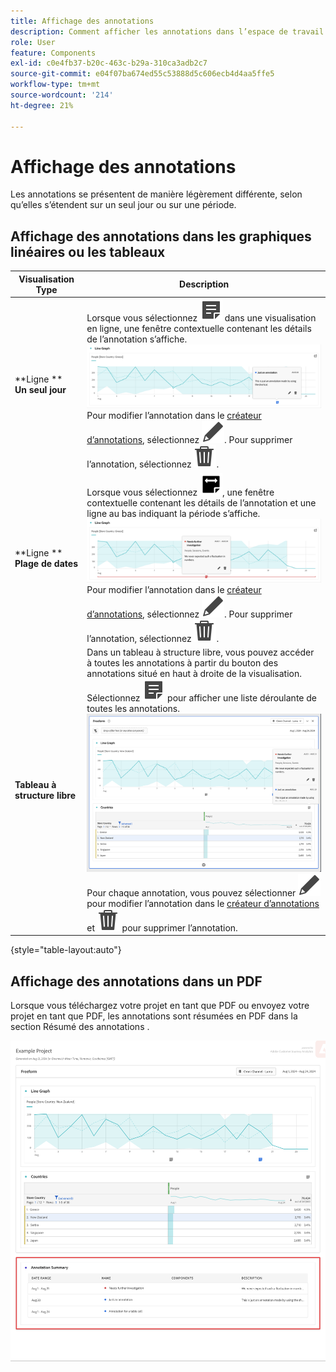 ```yaml
---
title: Affichage des annotations
description: Comment afficher les annotations dans l’espace de travail.
role: User
feature: Components
exl-id: c0e4fb37-b20c-463c-b29a-310ca3adb2c7
source-git-commit: e04f07ba674ed55c53888d5c606ecb4d4aa5ffe5
workflow-type: tm+mt
source-wordcount: '214'
ht-degree: 21%

---
```


# Affichage des annotations

Les annotations se présentent de manière légèrement différente, selon qu’elles s’étendent sur un seul jour ou sur une période.

## Affichage des annotations dans les graphiques linéaires ou les tableaux

| Visualisation<br/>Type | Description |
| --- | --- |
| **Ligne **<br/>**Un seul jour** | Lorsque vous sélectionnez ![Annoter](/help/assets/icons/Annotate.svg) dans une visualisation en ligne, une fenêtre contextuelle contenant les détails de l’annotation s’affiche.<br/>![Annotation un seul jour](assets/annotation-single-day.png)<br/>Pour modifier l’annotation dans le [créateur d’annotations](create-annotations.md#annotation-builder), sélectionnez ![Modifier](/help/assets/icons/Edit.svg). Pour supprimer l’annotation, sélectionnez ![Supprimer](/help/assets/icons/Delete.svg). |
| **Ligne **<br/>**Plage de dates** | Lorsque vous sélectionnez ![AnnoterRange](/help/assets/icons/AnnotateRange.svg), une fenêtre contextuelle contenant les détails de l’annotation et une ligne au bas indiquant la période s’affiche.<br/>![Plage d’annotations](assets/annotation-range.png)Pour modifier l’annotation dans le [créateur d’annotations](create-annotations.md#annotation-builder), sélectionnez ![Modifier](/help/assets/icons/Edit.svg). Pour supprimer l’annotation, sélectionnez ![Supprimer](/help/assets/icons/Delete.svg). |
| **Tableau à structure libre** | Dans un tableau à structure libre, vous pouvez accéder à toutes les annotations à partir du bouton des annotations situé en haut à droite de la visualisation. Sélectionnez ![Annoter](/help/assets/icons/Annotate.svg) pour afficher une liste déroulante de toutes les annotations.<br/>![Tableau des annotations](assets/annotations-table.png)<br/>Pour chaque annotation, vous pouvez sélectionner ![Modifier](/help/assets/icons/Edit.svg) pour modifier l’annotation dans le [créateur d’annotations](create-annotations.md#annotation-builder) et ![Supprimer](/help/assets/icons/Delete.svg) pour supprimer l’annotation. |

{style="table-layout:auto"}

## Affichage des annotations dans un PDF

Lorsque vous téléchargez votre projet en tant que PDF ou envoyez votre projet en tant que PDF, les annotations sont résumées en PDF dans la section Résumé des annotations .

![Affichage en surbrillance d’un fichier PDF contenant des explications sur les annotations.](assets/annotations-pdf.png)

